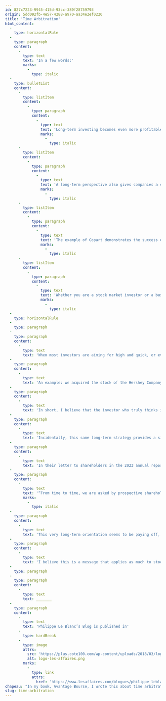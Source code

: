 ```yaml
---
id: 827c7223-9945-415d-93cc-389f28759793
origin: 5dd092fb-4e57-4288-a970-aa34e2ef0220
title: 'Time Arbitration'
html_content:
  -
    type: horizontalRule
  -
    type: paragraph
    content:
      -
        type: text
        text: 'In a few words:'
        marks:
          -
            type: italic
  -
    type: bulletList
    content:
      -
        type: listItem
        content:
          -
            type: paragraph
            content:
              -
                type: text
                text: 'Long-term investing becomes even more profitable in a market where the majority of investors are looking for quick gains, thus favouring undervalued securities that have long-term potential, as illustrated in the example of the Hershey company.'
                marks:
                  -
                    type: italic
      -
        type: listItem
        content:
          -
            type: paragraph
            content:
              -
                type: text
                text: 'A long-term perspective also gives companies a competitive advantage, as Copart points out in its letter to shareholders, highlighting the value of its ownership mentality and 30-year investment horizon.'
                marks:
                  -
                    type: italic
      -
        type: listItem
        content:
          -
            type: paragraph
            content:
              -
                type: text
                text: 'The example of Copart demonstrates the success of a long-term strategy, with a compound annual return of 21.6% since its IPO 30 years ago.'
                marks:
                  -
                    type: italic
      -
        type: listItem
        content:
          -
            type: paragraph
            content:
              -
                type: text
                text: 'Whether you are a stock market investor or a business manager, long-term vision allows you to stand out and can pay off.'
                marks:
                  -
                    type: italic
  -
    type: horizontalRule
  -
    type: paragraph
  -
    type: paragraph
    content:
      -
        type: text
        text: 'When most investors are aiming for high and quick, or even immediate, returns, it becomes even more profitable, in my opinion, to focus our attention on stocks that are likely to enrich us in the long term, even if their immediate prospects are mediocre. These stocks are often ignored by hordes of speculators and therefore display reasonable valuations.'
  -
    type: paragraph
    content:
      -
        type: text
        text: 'An example: we acquired the stock of the Hershey Company last March. In my opinion, it is difficult to find a less “spectacular” business model than that of this confectionery manufacturer – the company is the North American leader in chocolate bars. But the company is very profitable (return on invested capital of 24% for ten years), in excellent financial health and its stock was trading at around 18 times expected profits when we bought it. I suspect this assessment was because the company will not experience strong growth in the coming years, unlike some technology or artificial intelligence companies. At the same time, I am convinced that we will still be eating chocolate in 25 years and that Hershey will probably still be a leader in its industry. Can the same be said of most tech companies?'
  -
    type: paragraph
    content:
      -
        type: text
        text: 'In short, I believe that the investor who truly thinks in the long term enjoys a significant competitive advantage over most others who think primarily in the short term.'
  -
    type: paragraph
    content:
      -
        type: text
        text: 'Incidentally, this same long-term strategy provides a significant advantage to companies.'
  -
    type: paragraph
    content:
      -
        type: text
        text: 'In their letter to shareholders in the 2023 annual report of the Copart company, of which we are shareholders, the two co-CEOs wrote this:'
  -
    type: paragraph
    content:
      -
        type: text
        text: '“From time to time, we are asked by prospective shareholders to describe our principal competitive advantages. They invariably expect us to cite the land we own, our international buyer base, and our best-in-class technology platform. And that reasoning has merit. But it mistakes cause and effect. Our critical competitive advantage is our ownership mindset and, by extension, our investment horizon. We live and codify ‘Be an Owner’ as one of our core Copart values. As modelled by our Founder and Executive Chairman Willis Johnson, we make business decisions with the 30-year prosperity of our clients and ourselves as the ultimate objective. As a result, we are empowered to invest in land, technology, capital equipment, auction liquidity, and our people. For example, at any given moment, it is ‘cheaper’ to lease than to buy the facilities through which we serve our customers. We know, however, given how difficult it is to permit and develop new facilities, facility ownership is essential to ensuring the long-run sustainability of our service offerings… In countless other ways, large and small, our long-run orientation creates distinctive advantages for Copart, particularly as other industry participants are forced to optimize for short-term considerations.”'
        marks:
          -
            type: italic
  -
    type: paragraph
    content:
      -
        type: text
        text: 'This very long-term orientation seems to be paying off, at least for Copart and its shareholders. Since going public 30 years ago, the stock has delivered a compound annual return of 21.6% (from an adjusted price of $0.15 per share to $54.50).'
  -
    type: paragraph
    content:
      -
        type: text
        text: 'I believe this is a message that applies as much to stock market investors as to all business leaders: thinking long-term sets you apart from others and can be very rewarding.'
  -
    type: paragraph
  -
    type: paragraph
    content:
      -
        type: text
        text: _______
  -
    type: paragraph
    content:
      -
        type: text
        text: 'Philippe Le Blanc’s Blog is published in'
      -
        type: hardBreak
      -
        type: image
        attrs:
          src: 'https://plus.cote100.com/wp-content/uploads/2018/03/logo-les-affaires.png'
          alt: logo-les-affaires.png
        marks:
          -
            type: link
            attrs:
              href: 'https://www.lesaffaires.com/blogues/philippe-leblanc/l-arbitrage-du-temps/650253'
chapeau: "In my book, Avantage Bourse, I wrote this about time arbitration:\_“When the majority of investors have a short-term horizon and most of them prefer immediate gratification, it becomes even more profitable to adopt a strategy that truly focuses on the long term in one’s investments.”"
slug: time-arbitration
---
```

